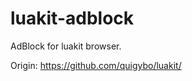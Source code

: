 luakit-adblock
==============

AdBlock for luakit browser.

Origin: https://github.com/quigybo/luakit/